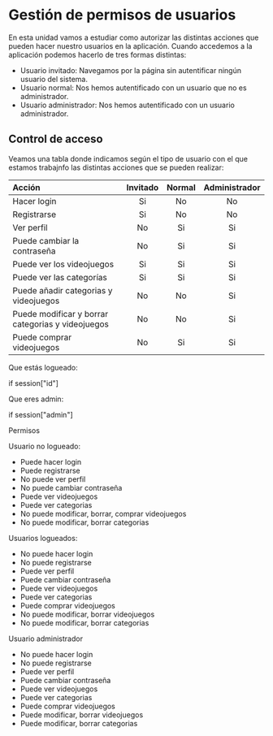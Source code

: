 # Gestión de permisos de usuarios

En esta unidad vamos a estudiar como autorizar las distintas acciones que pueden hacer nuestro usuarios en la aplicación. Cuando accedemos a la aplicación podemos hacerlo de tres formas distintas:

* Usuario invitado: Navegamos por la página sin autentificar ningún usuario del sistema.
* Usuario normal: Nos hemos autentificado con un usuario que no es administrador.
* Usuario administrador: Nos hemos autentificado con un usuario administrador.

## Control de acceso

Veamos una tabla donde indicamos según el tipo de usuario con el que estamos trabajnfo las distintas acciones que se pueden realizar:

| Acción   | Invitado | Normal | Administrador |
| :------- | :------: | :----: | :-----------: |
| Hacer login | Si | No | No |
| Registrarse | Si | No | No |
| Ver perfil | No | Si | Si |
| Puede cambiar la contraseña | No | Si | Si |
| Puede ver los videojuegos | Si | Si | Si |
| Puede ver las categorías | Si | Si | Si |
| Puede añadir categorias y videojuegos | No | No | Si |
| Puede modificar y borrar categorias y videojuegos | No | No | Si |
| Puede comprar videojuegos | No | Si | Si |


Que estás logueado:

if session["id"]

Que eres admin:

if session["admin"]

Permisos

Usuario no logueado:

* Puede hacer login
* Puede registrarse
* No puede ver perfil
* No puede cambiar contraseña
* Puede ver videojuegos
* Puede ver categorias
* No puede modificar, borrar, comprar videojuegos
* No puede modificar, borrar categorias


Usuarios logueados:

* No puede hacer login
* No puede registrarse
* Puede ver perfil
* Puede cambiar contraseña
* Puede ver videojuegos
* Puede ver categorias
* Puede comprar videojuegos
* No puede modificar, borrar videojuegos
* No puede modificar, borrar categorias

Usuario administrador

* No puede hacer login
* No puede registrarse
* Puede ver perfil
* Puede cambiar contraseña
* Puede ver videojuegos
* Puede ver categorias
* Puede comprar videojuegos
* Puede modificar, borrar videojuegos
* Puede modificar, borrar categorias

